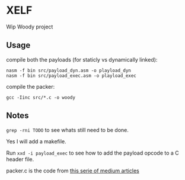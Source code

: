 # XELF

Wip Woody project

## Usage

compile both the payloads (for staticly vs dynamically linked):
```
nasm -f bin src/payload_dyn.asm -o playload_dyn
nasm -f bin src/payload_exec.asm -o playload_exec
```

compile the packer:
```
gcc -Iinc src/*.c -o woody
```

## Notes

`grep -rni TODO` to see whats still need to be done.

Yes I will add a makefile.

Run `xxd -i payload_exec` to see how to add the payload opcode to a C header file.

packer.c is the code from [this serie of medium articles](https://medium.com/analytics-vidhya/malware-engineering-part-0x2-finding-shelter-for-parasite-751145dd18d0)
